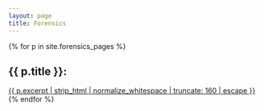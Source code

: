 ```yaml
---
layout: page
title: Forensics
---
```


{% for p in site.forensics_pages %}
<h2>{{ p.title }}: </h2>
  <a href=" {{ p.url }} ">{{ p.excerpt | strip_html | normalize_whitespace | truncate: 160 | escape }}</a>
{% endfor %}
